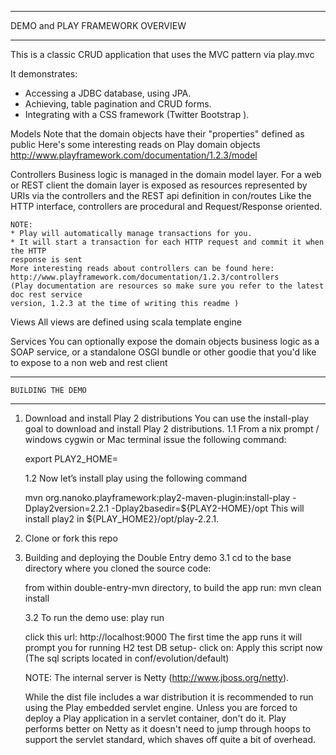 ***********************************************************************
DEMO and PLAY FRAMEWORK OVERVIEW
***********************************************************************
This is a classic CRUD application that uses the MVC pattern via play.mvc

It demonstrates:

- Accessing a JDBC database, using JPA.
- Achieving, table pagination and CRUD forms.
- Integrating with a CSS framework (Twitter Bootstrap ).

Models
	Note that the domain objects have their "properties" defined as public
	Here's some interesting reads on Play domain objects
	http://www.playframework.com/documentation/1.2.3/model
 
Controllers
    Business logic is managed in the domain model layer. 
	For a web or REST client the domain layer is exposed as resources represented by URIs
	via the controllers and the REST api definition in con/routes
	Like the HTTP interface, controllers are procedural and Request/Response oriented.

	NOTE: 
	* Play will automatically manage transactions for you. 
	* It will start a transaction for each HTTP request and commit it when the HTTP 
  	response is sent
	More interesting reads about controllers can be found here:
	http://www.playframework.com/documentation/1.2.3/controllers
	(Play documentation are resources so make sure you refer to the latest doc rest service 
	version, 1.2.3 at the time of writing this readme )
     
Views
	All views are defined using scala template engine
     
Services
	You can optionally expose the domain objects business logic as a SOAP service,
	or a standalone OSGI bundle or other goodie that you'd like to expose 
	to a non web and rest client 


***********************************************************************
	BUILDING THE DEMO
***********************************************************************  

1. Download and install Play 2 distributions
	You can use the install-play goal to download and install Play 2 distributions.
	1.1 From a nix prompt / windows cygwin or Mac terminal issue the following command:
 
	export PLAY2_HOME=<yourBaseInstallationLoaction> 

	1.2 Now let’s install play using the following command 

	mvn org.nanoko.playframework:play2-maven-plugin:install-play -Dplay2version=2.2.1 -Dplay2basedir=${PLAY2-HOME}/opt
	This will install  play2 in ${PLAY_HOME2}/opt/play-2.2.1.

2. Clone or fork this repo

3. Building and deploying the Double Entry demo
	3.1 cd to the base directory where you cloned the source code: 

	from within double-entry-mvn directory, to build the app run: mvn clean install

	3.2 To run the demo use:  play run

	click  this url:  http://localhost:9000
	The first time the app runs it will prompt you for running H2 
    test DB setup- click on: Apply this script now
    (The sql scripts located in conf/evolution/default)


	NOTE:
	The internal server is Netty (http://www.jboss.org/netty).

    While the dist file includes a war distribution it is recommended to run using the Play embedded servlet engine.
    Unless you are forced to deploy a Play application in a servlet container, 
    don't do it. 
    Play performs better on Netty as it doesn't need to jump through hoops to support 
    the servlet standard, which shaves off quite a bit of overhead.  
